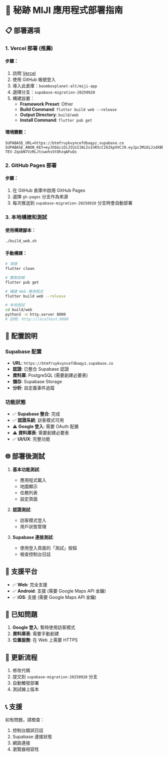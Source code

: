 # 🚀 秘跡 MIJI 應用程式部署指南

## 📋 部署選項

### 1. Vercel 部署 (推薦)

#### 步驟：
1. 訪問 [Vercel](https://vercel.com)
2. 使用 GitHub 帳號登入
3. 導入此倉庫：`boomboxplanet-alt/miji-app`
4. 選擇分支：`supabase-migration-20250928`
5. 構建設置：
   - **Framework Preset**: Other
   - **Build Command**: `flutter build web --release`
   - **Output Directory**: `build/web`
   - **Install Command**: `flutter pub get`

#### 環境變數：
```
SUPABASE_URL=https://btmfruykvyncefdbaqyz.supabase.co
SUPABASE_ANON_KEY=eyJhbGciOiJIUzI1NiIsInR5cCI6IkpXVCJ9.eyJpc3MiOiJzdXBhYmFzZSIsInJlZiI6ImJ0bWZydXlrdnluY2VmZGJhcXl6Iiwicm9sZSI6ImFub24iLCJpYXQiOjE3NTg3NzYyNzgsImV4cCI6MjA3NDM1MjI3OH0.lezj2jl5Hy-TEV-ZqxbN7VzRLJtcwohs5tOhzqAFuQs
```

### 2. GitHub Pages 部署

#### 步驟：
1. 在 GitHub 倉庫中啟用 GitHub Pages
2. 選擇 `gh-pages` 分支作為來源
3. 每次推送到 `supabase-migration-20250928` 分支時會自動部署

### 3. 本地構建和測試

#### 使用構建腳本：
```bash
./build_web.sh
```

#### 手動構建：
```bash
# 清理
flutter clean

# 獲取依賴
flutter pub get

# 構建 Web 應用程式
flutter build web --release

# 本地測試
cd build/web
python3 -m http.server 8000
# 訪問: http://localhost:8000
```

## 🔧 配置說明

### Supabase 配置
- **URL**: `https://btmfruykvyncefdbaqyz.supabase.co`
- **認證**: 已整合 Supabase 認證
- **資料庫**: PostgreSQL (需要創建必要表)
- **儲存**: Supabase Storage
- **分析**: 自定義事件追蹤

### 功能狀態
- ✅ **Supabase 整合**: 完成
- ✅ **認證系統**: 訪客模式可用
- ⚠️ **Google 登入**: 需要 OAuth 配置
- ⚠️ **資料庫表**: 需要創建必要表
- ✅ **UI/UX**: 完整功能

## 🌐 部署後測試

1. **基本功能測試**:
   - 應用程式載入
   - 地圖顯示
   - 任務列表
   - 設定頁面

2. **認證測試**:
   - 訪客模式登入
   - 用戶狀態管理

3. **Supabase 連接測試**:
   - 使用登入頁面的「測試」按鈕
   - 檢查控制台日誌

## 📱 支援平台

- ✅ **Web**: 完全支援
- ✅ **Android**: 支援 (需要 Google Maps API 金鑰)
- ✅ **iOS**: 支援 (需要 Google Maps API 金鑰)

## 🐛 已知問題

1. **Google 登入**: 暫時使用訪客模式
2. **資料庫表**: 需要手動創建
3. **位置服務**: 在 Web 上需要 HTTPS

## 🔄 更新流程

1. 修改代碼
2. 提交到 `supabase-migration-20250928` 分支
3. 自動觸發部署
4. 測試線上版本

## 📞 支援

如有問題，請檢查：
1. 控制台錯誤日誌
2. Supabase 連接狀態
3. 網路連接
4. 瀏覽器相容性

